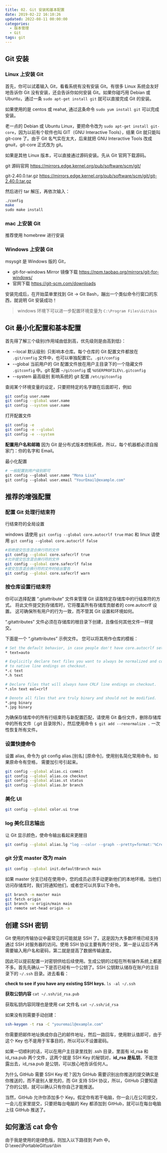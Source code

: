 ```yaml
---
title: 02. Git 安装和基本配置
date: 2019-02-22 16:10:26
updated: 2022-08-11 00:00:00
categories:
  - 版本管理
  - Git
tags: git
---
```


## Git 安装

### Linux 上安装 Git

首先，你可以试着输入 Git，看看系统有没有安装 Git。有很多 Linux 系统会友好地告诉你 Git 没有安装，还会告诉你如何安装 Git。如果你碰巧用 Debian 或 Ubuntu，通过一条 `sudo apt-get install git`
就可以直接完成 Git 的安装。

如果使用的是 centos 或 reahat, 通过这条命令 `sudo yum install git` 可以完成安装。

老一点的 Debian 或 Ubuntu Linux，要把命令改为 `sudo apt-get install git-core`，因为以前有个软件也叫 GIT（GNU Interactive Tools），结果 Git 就只能叫 git-core 了。由于 Git 名气实在太大，后来就把 GNU Interactive Tools 改成 gnuit，git-core 正式改为 git。

如果是其他 Linux 版本，可以直接通过源码安装。先从 Git 官网下载源码。

git 源码官网
<https://mirrors.edge.kernel.org/pub/software/scm/git/>

git-2.40.0.tar.gz
<https://mirrors.edge.kernel.org/pub/software/scm/git/git-2.40.0.tar.gz>

然后进行 tar 解压，再依次输入：

```sh
./config
make
sudo make install
```

### mac 上安装 Git

推荐使用 homebrew 进行安装

### Windows 上安装 Git

msysgit 是 Windows 版的 Git，

- git-for-windows Mirror 镜像下载 <https://npm.taobao.org/mirrors/git-for-windows/>
- 官网下载 <https://git-scm.com/downloads>

安装完成后，在开始菜单里找到 Git -> Git Bash，蹦出一个类似命令行窗口的东西，就说明 Git 安装成功！

> windows 环境下可以进一步配置环境变量为 `C:\Program Files\Git\bin`

## Git 最小化配置和基本配置

首先得了解三个级别(作用域由低到高，优先级则是由高到低)：

- --local 默认级别: 只影响本仓库。每个仓库的 Git 配置文件都放在 `.git/config` 文件中，也可以单独配置它。`.git/config`
- --global 当前用户的 Git 配置文件放在用户主目录下的一个隐藏文件 `.gitconfig` 中。git 配置 `~/gitconfig` 或 `%USERPROFILE%\.gitconfig`
- --system 最高级别 影响系统的 git 配置 `/etc/gitconfig`

查阅某个环境变量的设定，只要把特定的名字跟在后面即可，例如

```sh
git config user.name
git config --global user.name
git config --system user.name
```

打开配置文件

```sh
git config -e
git config -e --global
git config -e --system
```

**配置用户名和邮箱**
因为 Git 是分布式版本控制系统，所以，每个机器都必须自报家门：你的名字和 Email。

最小化配置

```sh
# 一般配置到用户级别即可
git config --global user.name "Mona Lisa"
git config --global user.email "YourEmail@example.com"
```

## 推荐的增强配置

### 配置 Git 处理行结束符

行结束符的全局设置

windows 请使用 `git config --global core.autocrlf true`
mac 和 linux 请使用 `git config --global core.autocrlf false`

```sh
#拒绝提交包含混合换行符的文件
git config --global core.safecrlf true
#允许提交包含混合换行符的文件
git config --global core.safecrlf false
#提交包含混合换行符的文件时给出警告
git config --global core.safecrlf warn
```

### 按仓库设置行结束符

你可以选择配置 “.gitattribute” 文件来管理 Git 读取特定存储库中的行结束符的方式。 将此文件提交到存储库时，它将覆盖所有存储库贡献者的 core.autocrlf 设置。 这可确保所有用户的行为一致，而不管其 Git 设置和环境如何。

“.gitattributes” 文件必须在存储库的根目录下创建，且像任何其他文件一样提交。

下面是一个 “.gitattributes” 示例文件。 您可以将其用作仓库的模板：

```sh
# Set the default behavior, in case people don't have core.autocrlf set.
* text=auto

# Explicitly declare text files you want to always be normalized and converted
# to native line endings on checkout.
*.c text
*.h text

# Declare files that will always have CRLF line endings on checkout.
*.sln text eol=crlf

# Denote all files that are truly binary and should not be modified.
*.png binary
*.jpg binary
```

为确保存储库中的所有行结束符与新配置匹配，请使用 Git 备份文件，删除存储库中的所有文件（.git 目录除外），然后使用命令 `$ git add --renormalize .` 一次性恢复所有文件。

### 设置快捷命令

设置 alias, 命令为 git config alias.[别名] [原命令]，使用别名简化常用命令。如果原命令有空格， 需要加引号引起来。

```sh
git config --global alias.ci commit
git config --global alias.co checkout
git config --global alias.st status
git config --global alias.br branch
```

### 美化 UI

```sh
git config --global color.ui true
```

### log 美化日志输出

让 Git 显示颜色，使命令输出看起来更醒目

```sh
git config --global alias.lg "log --color --graph --pretty=format:'%Cred%h%Creset -%C(yellow)%d%Creset %s %Cgreen(%cr) %C(bold blue)<%an>%Creset' --abbrev-commit"
```

### git 分支 master 改为 main

```sh
git config --global init.defaultBranch main
```

如果 master 分支已经在使用中，您的成员必须手动更新他们的本地环境。当他们访问存储库时，我们将通知他们，或者您可以共享以下命令。

```sh
git branch -m master main
git fetch origin
git branch -u origin/main main
git remote set-head origin -a
```

## 创建 SSH 密钥

Git 使用的传输协议中最常见的可能就是 SSH 了。这是因为大多数环境已经支持通过 SSH 对服务器的访问。使用 SSH 协议主要有两个好处，第一是认证后不再需要输入用户名和密码，第二就是提高了数据传输速度。

因此可以提前配置一对密钥供给后续使用。生成公钥的过程在所有操作系统上都差不多。首先先确认一下是否已经有一个公钥了。SSH 公钥默认储存在账户的主目录下的 `~/.ssh` 目录。进去看看：

**check to see if you have any existing SSH keys.**
`ls -al ~/.ssh`

**获取公钥内容**
`cat ~/.ssh/id_rsa.pub`

获取私钥内容同理也是使用 cat 文件名
`cat ~/.ssh/id_rsa`

如果没有则需要手动创建：

```sh
ssh-keygen -t rsa -C "youremail@example.com"
```

你需要把邮件地址换成你自己的邮件地址，然后一路回车，使用默认值即可，由于这个 Key 也不是用于军事目的，所以可以不设置密码。

如果一切顺利的话，可以在用户主目录里找到 .ssh 目录，里面有 id_rsa 和 id_rsa.pub 两个文件，这两个就是 SSH Key 的秘钥对，**id_rsa 是私钥**，不能泄露出去，id_rsa.pub 是公钥，可以放心地告诉任何人。

为什么 GitHub 需要 SSH Key 呢？因为 GitHub 需要识别出你推送的提交确实是你推送的，而不是别人冒充的，而 Git 支持 SSH 协议，所以，GitHub 只要知道了你的公钥，就可以确认只有你自己才能推送。

<!-- more -->

当然，GitHub 允许你添加多个 Key。假定你有若干电脑，你一会儿在公司提交，一会儿在家里提交，只要把每台电脑的 Key 都添加到 GitHub，就可以在每台电脑上往 GitHub 推送了。

## 如何激活 cat 命令

由于我是使用的是绿色版，则加入以下路径到 Path 中。
D:\exec\PortableGit\usr\bin
